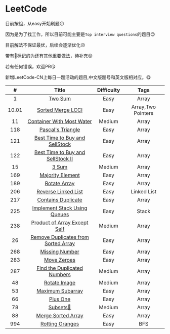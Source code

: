 # LeetCode
目前按组，从easy开始刷题😗

因为是为了找工作，所以目前可能主要是`Top interview questions`的题目😌

目前解法不保证最优，后续会逐渐优化☹️

带有👻标记的为还有其他重要做法，待补充😑

若有任何错误，欢迎PR😘

新增LeetCode-CN上每日一题活动的题目,中文版题号和英文版相对应。😋


|   #   |                                         Title                                          | Difficulty |        Tags        |
|:-----:|:--------------------------------------------------------------------------------------:|:----------:|:------------------:|
|   1   |                             [Two Sum](/Array/1-TwoSum.cpp)                             |    Easy    |       Array        |
| 10.01 |          [Sorted Merge LCCI](每日一题(leetcode-cn)/10.01-SortedMergeLCCI.md)           |    Easy    | Array,Two Pointers |
|  11   |             [Container With Most Water](/Array/11-ContainerWithMostWater)              |   Medium   |       Array        |
|  118  |                  [Pascal's Triangle](/Array/118-Pascal'sTriangle.cpp)                  |    Easy    |       Array        |
|  121  |       [Best Time to Buy and SellStock](/Array/121-BestTimetoBuyandSellStock.cpp)       |    Easy    |       Array        |
|  122  |    [Best Time to Buy and SellStock II](/Array/122-BestTimetoBuyandSellStock_II.cpp)    |    Easy    |       Array        |
|  15   |                              [3 Sum](/Array/15-3Sum.cpp)                               |   Medium   |       Array        |
|  169  |                   [Majority Element](/Array/169-MajorityElement.cpp)                   |    Easy    |       Array        |
|  189  |                       [Rotate Array](/Array/189-RotateArray.cpp)                       |    Easy    |       Array        |
|  206  |         [Reverse Linked List](每日一题(leetcode-cn)/206-ReverseLinkedList.md)          |    Easy    |    Linked List     |
|  217  |                 [Contains Duplicate](/Array/217-ContainsDuplicate.cpp)                 |    Easy    |       Array        |
|  225  | [Implement Stack Using Queues](每日一题(leetcode-cn)/225-ImplementStackUsingQueues.md) |    Easy    |       Stack        |
|  238  |        [Product of Array Except Self](/Array/238-ProductofArrayExceptSelf.cpp)         |   Medium   |       Array        |
|  26   |  [Remove Duplicates from Sorted Array](/Array/26-RemoveDuplicatesfromSortedArray.cpp)  |    Easy    |       Array        |
|  268  |                     [Missing Number](/Array/268-MissingNumber.cpp)                     |    Easy    |       Array        |
|  283  |                        [Move Zeroes](/Array/283-MoveZeroes.cpp)                        |    Easy    |       Array        |
|  287  |         [Find the Duplicated Numbers](/Array/287-FindtheDuplicateNumbers.cpp)          |   Medium   |       Array        |
|  48   |                       [Rotate Image](/Array/48-RotateImage.cpp)                        |   Medium   |       Array        |
|  53   |                   [Maximum Subarray](/Array/53-MaximumSubarray.cpp)                    |    Easy    |       Array        |
|  66   |                           [Plus One](/Array/66-PlusOne.cpp)                            |    Easy    |       Array        |
|  78   |                           [Subsets👻](/Array/78-Subsets.cpp)                           |   Medium   |       Array        |
|  88   |                  [Merge Sorted Array](/Array/88-MergeSortedArray.cpp)                  |    Easy    |       Array        |
|  994  |            [Rotting Oranges](/每日一题(leetcode-cn)/994-RottingOranges.md)             |    Easy    |        BFS         |